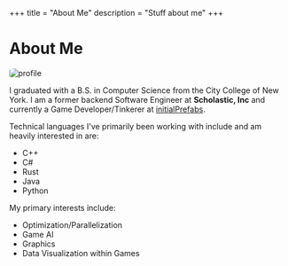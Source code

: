 +++
title = "About Me"
description = "Stuff about me"
+++

# About Me #

<img src="/images/profile.jpg" alt="profile" style="border-radius: 20%">

I graduated with a B.S. in Computer Science from the City College of New York. I am a former backend Software 
Engineer at **Scholastic, Inc** and currently a Game Developer/Tinkerer at [initialPrefabs](http://www.initialprefabs.com).

Technical languages I've primarily been working with include and am heavily interested in are:

* C++
* C#
* Rust
* Java
* Python

My primary interests include:

* Optimization/Parallelization
* Game AI
* Graphics
* Data Visualization within Games
